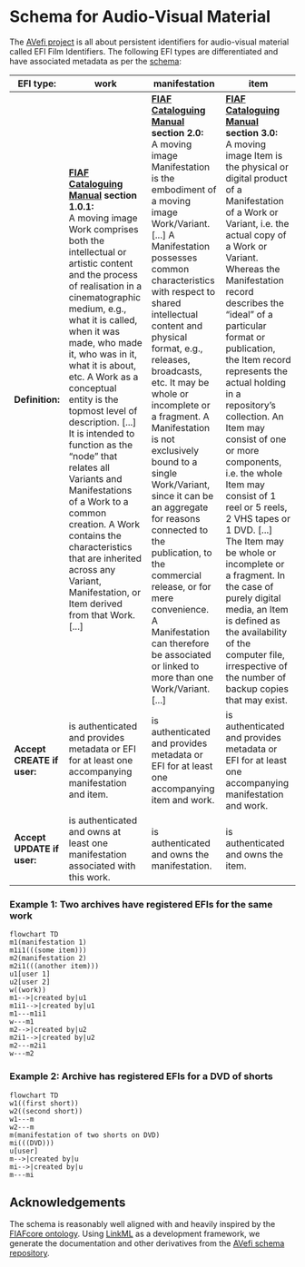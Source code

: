 # Schema for Audio-Visual Material

The [AVefi project][] is all about persistent identifiers for
audio-visual material called EFI Film Identifiers. The following EFI
types are differentiated and have associated metadata as per the
[schema][AVefi schema repository]:

| EFI type: | work | manifestation | item |
|---|---|---|---|
| **Definition:** | **[FIAF Cataloguing Manual][fiafmanual] section 1.0.1:**<br/> A moving image Work comprises both the intellectual or artistic content and the process of realisation in a cinematographic medium, e.g., what it is called, when it was made, who made it, who was in it, what it is about, etc. A Work as a conceptual entity is the topmost level of description. [...] It is intended to function as the “node” that relates all Variants and Manifestations of a Work to a common creation. A Work contains the characteristics that are inherited across any Variant, Manifestation, or Item derived from that Work. [...] | **[FIAF Cataloguing Manual][fiafmanual] section 2.0:**<br/> A moving image Manifestation is the embodiment of a moving image Work/Variant. [...] A Manifestation possesses common characteristics with respect to shared intellectual content and physical format, e.g., releases, broadcasts, etc. It may be whole or incomplete or a fragment. A Manifestation is not exclusively bound to a single Work/Variant, since it can be an aggregate for reasons connected to the publication, to the commercial release, or for mere convenience. A Manifestation can therefore be associated or linked to more than one Work/Variant. [...] | **[FIAF Cataloguing Manual][fiafmanual] section 3.0:**<br/> A moving image Item is the physical or digital product of a Manifestation of a Work or Variant, i.e. the actual copy of a Work or Variant. Whereas the Manifestation record describes the “ideal” of a particular format or publication, the Item record represents the actual holding in a repository’s collection. An Item may consist of one or more components, i.e. the whole Item may consist of 1 reel or 5 reels, 2 VHS tapes or 1 DVD. [...] The Item may be whole or incomplete or a fragment. In the case of purely digital media, an Item is defined as the availability of the computer file, irrespective of the number of backup copies that may exist. |
| **Accept CREATE if user:** | is authenticated and provides metadata or EFI for at least one accompanying manifestation and item. | is authenticated and provides metadata or EFI for at least one accompanying item and work. | is authenticated and provides metadata or EFI for at least one accompanying manifestation and work. |
| **Accept UPDATE if user:** | is authenticated and owns at least one manifestation associated with this work. | is authenticated and owns the manifestation. | is authenticated and owns the item. |

[AVefi project]: https://projects.tib.eu/av-efi/
[AVefi schema repository]: https://github.com/AV-EFI/av-efi-schema/
[fiafmanual]: https://www.fiafnet.org/pages/E-Resources/Cataloguing-Manual.html

### Example 1: Two archives have registered EFIs for the same work

```mermaid
flowchart TD
m1(manifestation 1)
m1i1(((some item)))
m2(manifestation 2)
m2i1(((another item)))
u1[user 1]
u2[user 2]
w((work))
m1-->|created by|u1
m1i1-->|created by|u1
m1---m1i1
w---m1
m2-->|created by|u2
m2i1-->|created by|u2
m2---m2i1
w---m2
```

### Example 2: Archive has registered EFIs for a DVD of shorts

```mermaid
flowchart TD
w1((first short))
w2((second short))
w1---m
w2---m
m(manifestation of two shorts on DVD)
mi(((DVD)))
u[user]
m-->|created by|u
mi-->|created by|u
m---mi
```

## Acknowledgements

The schema is reasonably well aligned with and heavily inspired by the
[FIAFcore ontology][]. Using [LinkML][] as a development framework, we
generate the documentation and other derivatives from the [AVefi
schema repository][].

[FIAFcore ontology]: https://fiafcore.org/
[LinkML]: https://linkml.io/
